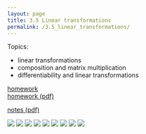 ```yaml
---
layout: page
title: 3.5 Linear transformations
permalink: /3.5_linear_transformations/
---
```


Topics:
- linear transformations
- composition and matrix multiplication 
- differentiability and linear transformations

[homework](homework)  
[homework (pdf)](homework.pdf)  


[notes (pdf)](MultiV_3.5_LinearTransformations.pdf)

![](0.png)
![](1.png)
![](2.png)
![](3.png)
![](4.png)
![](5.png)
![](6.png)
![](7.png)
![](8.png)


